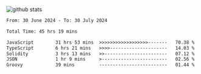 
![github stats](https://github-readme-stats.vercel.app/api?username=realmahd1&show_icons=true&theme=codeSTACKr&hide_rank=true&count_private=true)

<!--START_SECTION:waka-->

```txt
From: 30 June 2024 - To: 30 July 2024

Total Time: 45 hrs 19 mins

JavaScript        31 hrs 53 mins  >>>>>>>>>>>>>>>>>>-------   70.38 %
TypeScript        6 hrs 21 mins   >>>>---------------------   14.03 %
Solidity          3 hrs 13 mins   >>-----------------------   07.12 %
JSON              1 hr 9 mins     >------------------------   02.56 %
Groovy            39 mins         -------------------------   01.44 %
```

<!--END_SECTION:waka-->

